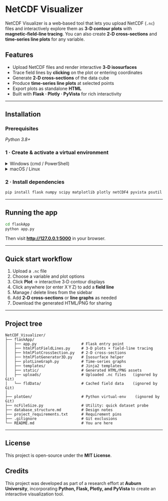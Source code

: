 # NetCDF Visualizer

NetCDF Visualizer is a web‑based tool that lets you upload NetCDF (`.nc`) files and interactively explore them as **3‑D contour plots** with **magnetic‑field‑line tracing**. You can also create **2‑D cross‑sections** and **time‑series line plots** for any variable.

## Features
- Upload NetCDF files and render interactive **3‑D isosurfaces**
- Trace field lines by **clicking** on the plot or entering coordinates
- Generate **2‑D cross‑sections** of the data cube
- Produce **time‑series line plots** at selected points
- Export plots as standalone **HTML**
- Built with **Flask · Plotly · PyVista** for rich interactivity

---

## Installation

### Prerequisites
*Python 3.8+*

### 1 · Create & activate a virtual environment

<details><summary>Windows (cmd / PowerShell)</summary>

```sh
python -m venv plotGen
plotGen\Scripts\activate
```
</details>

<details><summary>macOS / Linux</summary>

```sh
python -m venv plotGen
source plotGen/bin/activate
```
</details>

### 2 · Install dependencies

```sh
pip install flask numpy scipy matplotlib plotly netCDF4 pyvista psutil vtk
```

---

## Running the app

```sh
cd flaskApp
python app.py
```
Then visit **http://127.0.0.1:5000** in your browser.

---

## Quick start workflow
1. Upload a `.nc` file  
2. Choose a variable and plot options  
3. Click **Plot** → interactive 3‑D contour displays  
4. Click anywhere (or enter X Y Z) to add a **field line**  
5. Manage / delete lines from the sidebar  
6. Add **2‑D cross‑sections** or **line graphs** as needed  
7. Download the generated HTML/PNG for sharing

---

## Project tree

```
NetCDF_Visualizer/
├── flaskApp/
│   ├── app.py                    # Flask entry point
│   ├── htmlPlotFieldLines.py     # 3‑D plots + field‑line tracing
│   ├── htmlPlotCrossSection.py   # 2‑D cross‑sections
│   ├── htmlPlotGenerator3D.py    # Isosurface helper
│   ├── plotLineGraph.py          # Time‑series graphs
│   ├── templates/                # Jinja2 templates
│   ├── static/                   # Generated HTML/PNG assets
│   ├── uploads/                  # Uploaded .nc files   (ignored by Git)
│   └── fldData/                  # Cached field data    (ignored by Git)
│
├── plotGen/                      # Python virtual‑env    (ignored by Git)
├── ncFileSize.py                 # Utility: quick dataset probe
├── database_structure.md         # Design notes
├── project_requirements.txt      # Requirement pins
├── .gitignore                    # Git exclusions
└── README.md                     # You are here
```

---

## License
This project is open-source under the **MIT License**.

## Credits
This project was developed as part of a research effort at **Auburn University**, incorporating **Python, Flask, Plotly, and PyVista** to create an interactive visualization tool.

